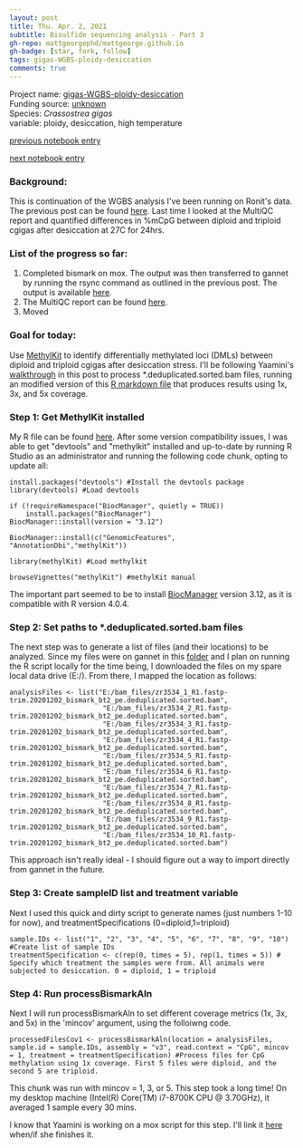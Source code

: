 ```yaml
---
layout: post
title: Thu. Apr. 2, 2021
subtitle: Bisulfide sequencing analysis - Part 3
gh-repo: mattgeorgephd/mattgeorge.github.io
gh-badge: [star, fork, follow]
tags: gigas-WGBS-ploidy-desiccation
comments: true
---
```


Project name: [gigas-WGBS-ploidy-desiccation](https://github.com/mattgeorgephd/gigas-WGBS-ploidy-desiccation) <br />
Funding source: [unknown]() <br />
Species: *Crassostrea gigas* <br />
variable: ploidy, desiccation, high temperature <br />

[previous notebook entry](https://mattgeorgephd.github.io/gigas-WGBS-ploidy-desiccation-analysis-Part-2/)

[next notebook entry](https://mattgeorgephd.github.io/gigas-WGBS-ploidy-desiccation-analysis-Part-4/)


### Background:
This is continuation of the WGBS analysis I've been running on Ronit's data. The previous post can be found [here](https://mattgeorgephd.github.io/gigas-WGBS-ploidy-desiccation-analysis-Part-2/). Last time I looked at the MultiQC report and quantified differences in %mCpG between diploid and triploid cgigas after desiccation at 27C for 24hrs.

### List of the progress so far:
1. Completed bismark on mox. The output was then transferred to gannet by running the rsync command as outlined in the previous post. The output is available [here](https://gannet.fish.washington.edu/panopea/030521-ronrosM/).
2. The MultiQC report can be found [here](https://gannet.fish.washington.edu/panopea/030521-ronrosM/multiqc_report.html).
3. Moved

### Goal for today:
Use [MethylKit](https://bioconductor.org/packages/release/bioc/vignettes/methylKit/inst/doc/methylKit.html) to identify differentially methylated loci (DMLs) between diploid and triploid cgigas after desiccation stress. I'll be following Yaamini's [walkthrough](https://yaaminiv.github.io/DML-Analysis-Part13/) in this post to process *.deduplicated.sorted.bam files, running an modified version of this [R markdown file](https://github.com/RobertsLab/project-virginica-oa/blob/master/analyses/2018-10-11-MethylKit-Parameter-Testing/2018-10-11-MethylKit-Parameter-Testing.Rmd) that produces results using 1x, 3x, and 5x coverage.

### Step 1: Get MethylKit installed
My R file can be found [here](https://github.com/mattgeorgephd/gigas-WGBS-ploidy-desiccation/blob/99dd32b71c4c8de6c08dad796de0bc4379c9c3c2/bisulfide_analysis/WGBS/code/2_WGBS_Methylkit.R). After some version compatibility issues, I was able to get "devtools" and "methylkit" installed and up-to-date by running R Studio as an administrator and running the following code chunk, opting to update all:

```{r}
install.packages("devtools") #Install the devtools package
library(devtools) #Load devtools

if (!requireNamespace("BiocManager", quietly = TRUE))
    install.packages("BiocManager")
BiocManager::install(version = "3.12")

BiocManager::install(c("GenomicFeatures", "AnnotationDbi","methylKit"))

library(methylKit) #Load methylkit

browseVignettes("methylKit") #methylKit manual
```
The important part seemed to be to install [BiocManager](https://bioconductor.org/packages/release/bioc/html/methylKit.html) version 3.12, as it is compatible with R version 4.0.4.

### Step 2: Set paths to *.deduplicated.sorted.bam files

The next step was to generate a list of files (and their locations) to be analyzed. Since my files were on gannet in this [folder](https://gannet.fish.washington.edu/panopea/030521-ronrosM/) and I plan on running the R script locally for the time being, I downloaded the files on my spare local data drive (E:/). From there, I mapped the location as follows:

```{r}
analysisFiles <- list("E:/bam_files/zr3534_1_R1.fastp-trim.20201202_bismark_bt2_pe.deduplicated.sorted.bam",
                       "E:/bam_files/zr3534_2_R1.fastp-trim.20201202_bismark_bt2_pe.deduplicated.sorted.bam",
                       "E:/bam_files/zr3534_3_R1.fastp-trim.20201202_bismark_bt2_pe.deduplicated.sorted.bam",
                       "E:/bam_files/zr3534_4_R1.fastp-trim.20201202_bismark_bt2_pe.deduplicated.sorted.bam",
                       "E:/bam_files/zr3534_5_R1.fastp-trim.20201202_bismark_bt2_pe.deduplicated.sorted.bam",
                       "E:/bam_files/zr3534_6_R1.fastp-trim.20201202_bismark_bt2_pe.deduplicated.sorted.bam",
                       "E:/bam_files/zr3534_7_R1.fastp-trim.20201202_bismark_bt2_pe.deduplicated.sorted.bam",
                       "E:/bam_files/zr3534_8_R1.fastp-trim.20201202_bismark_bt2_pe.deduplicated.sorted.bam",
                       "E:/bam_files/zr3534_9_R1.fastp-trim.20201202_bismark_bt2_pe.deduplicated.sorted.bam",
                       "E:/bam_files/zr3534_10_R1.fastp-trim.20201202_bismark_bt2_pe.deduplicated.sorted.bam")

```

This approach isn't really ideal - I should figure out a way to import directly from gannet in the future.

### Step 3: Create sampleID list and treatment variable

Next I used this quick and dirty script to generate names (just numbers 1-10 for now), and treatmentSpecifications (0=diploid,1=triploid)

```{r}
sample.IDs <- list("1", "2", "3", "4", "5", "6", "7", "8", "9", "10") #Create list of sample IDs
treatmentSpecification <- c(rep(0, times = 5), rep(1, times = 5)) # Specify which treatment the samples were from. All animals were subjected to desiccation. 0 = diploid, 1 = triploid
```

### Step 4: Run processBismarkAln

Next I will run processBismarkAln to set different coverage metrics (1x, 3x, and 5x) in the 'mincov' argument, using the folloiwng code.

```{r}
processedFilesCov1 <- processBismarkAln(location = analysisFiles, sample.id = sample.IDs, assembly = "v3", read.context = "CpG", mincov = 1, treatment = treatmentSpecification) #Process files for CpG methylation using 1x coverage. First 5 files were diploid, and the second 5 are triploid.
```
This chunk was run with mincov = 1, 3, or 5. This step took a long time! On my desktop machine (Intel(R) Core(TM) i7-8700K CPU @ 3.70GHz), it averaged 1 sample every 30 mins.

I know that Yaamini is working on a mox script for this step. I'll link it [here]() when/if she finishes it.
